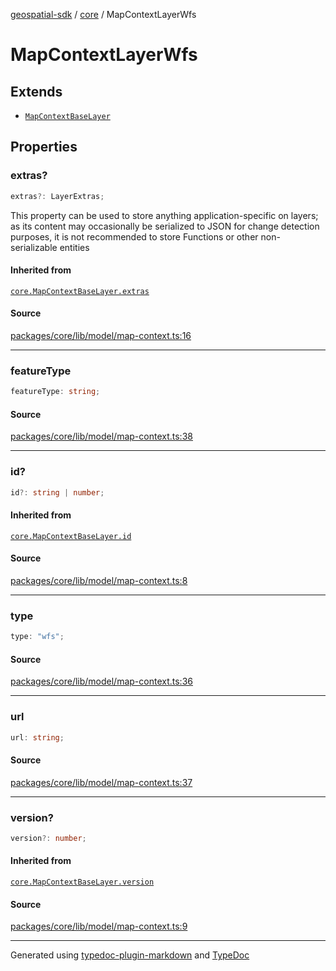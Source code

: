 [geospatial-sdk](../../index.md) / [core](../index.md) / MapContextLayerWfs

# MapContextLayerWfs

## Extends

- [`MapContextBaseLayer`](MapContextBaseLayer.md)

## Properties

### extras?

```ts
extras?: LayerExtras;
```

This property can be used to store anything application-specific on layers; as its content may occasionally
be serialized to JSON for change detection purposes, it is not recommended to store Functions or other
non-serializable entities

#### Inherited from

[`core.MapContextBaseLayer.extras`](MapContextBaseLayer.md#extras)

#### Source

[packages/core/lib/model/map-context.ts:16](https://github.com/jahow/geospatial-sdk/blob/eda8b4f/packages/core/lib/model/map-context.ts#L16)

***

### featureType

```ts
featureType: string;
```

#### Source

[packages/core/lib/model/map-context.ts:38](https://github.com/jahow/geospatial-sdk/blob/eda8b4f/packages/core/lib/model/map-context.ts#L38)

***

### id?

```ts
id?: string | number;
```

#### Inherited from

[`core.MapContextBaseLayer.id`](MapContextBaseLayer.md#id)

#### Source

[packages/core/lib/model/map-context.ts:8](https://github.com/jahow/geospatial-sdk/blob/eda8b4f/packages/core/lib/model/map-context.ts#L8)

***

### type

```ts
type: "wfs";
```

#### Source

[packages/core/lib/model/map-context.ts:36](https://github.com/jahow/geospatial-sdk/blob/eda8b4f/packages/core/lib/model/map-context.ts#L36)

***

### url

```ts
url: string;
```

#### Source

[packages/core/lib/model/map-context.ts:37](https://github.com/jahow/geospatial-sdk/blob/eda8b4f/packages/core/lib/model/map-context.ts#L37)

***

### version?

```ts
version?: number;
```

#### Inherited from

[`core.MapContextBaseLayer.version`](MapContextBaseLayer.md#version)

#### Source

[packages/core/lib/model/map-context.ts:9](https://github.com/jahow/geospatial-sdk/blob/eda8b4f/packages/core/lib/model/map-context.ts#L9)

***

Generated using [typedoc-plugin-markdown](https://www.npmjs.com/package/typedoc-plugin-markdown) and [TypeDoc](https://typedoc.org/)
